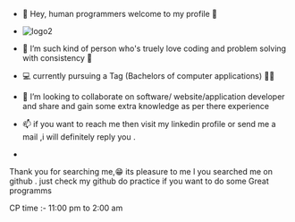 - 👋 Hey, human programmers  welcome to my profile 🤖
- ![logo2](https://github.com/aniket-oo4/aniket-oo4/assets/118761872/28dc23f3-9605-43b7-a2ff-630a119c3743)

- 🧠 I’m  such kind of person who's truely love coding  and problem solving    with consistency 🔁
- 💻 currently pursuing a Tag (Bachelors of computer applications) 🧑‍🎓 
- 💞️ I’m looking to collaborate on software/ website/application developer and share and gain some  extra knowledge as per there experience 
- 📫 if  you want to reach me then  visit my linkedin profile or send me a  mail ,i will definitely reply you .
-  
Thank you for searching me,😁  its pleasure to me l you searched me on github .  just check my github do practice if you want to do some Great programms

CP time :-  11:00 pm to 2:00 am 
<!---
aniket-oo4/aniket-oo4 is a ✨ special ✨ repository because its `README.md` (this file) appears on your GitHub profile.
You can click the Preview link to take a look at your changes.
--->

